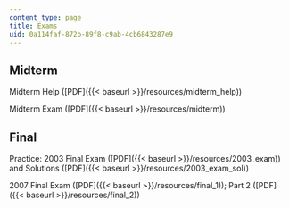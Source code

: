 ```yaml
---
content_type: page
title: Exams
uid: 0a114faf-872b-89f8-c9ab-4cb6843287e9
---
```


Midterm
-------

Midterm Help ([PDF]({{< baseurl >}}/resources/midterm_help))

Midterm Exam ([PDF]({{< baseurl >}}/resources/midterm))

Final
-----

Practice: 2003 Final Exam ([PDF]({{< baseurl >}}/resources/2003_exam)) and Solutions ([PDF]({{< baseurl >}}/resources/2003_exam_sol))

2007 Final Exam ([PDF]({{< baseurl >}}/resources/final_1)); Part 2 ([PDF]({{< baseurl >}}/resources/final_2))
